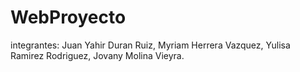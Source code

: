 # WebProyecto
integrantes:
Juan Yahir Duran Ruiz,
Myriam Herrera Vazquez,
Yulisa Ramirez Rodriguez,
Jovany Molina Vieyra.


